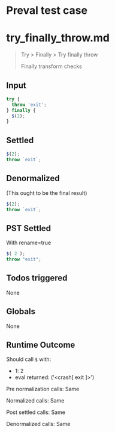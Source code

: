 # Preval test case

# try_finally_throw.md

> Try > Finally > Try finally throw
>
> Finally transform checks

## Input

`````js filename=intro
try {
  throw 'exit';
} finally {
  $(2);
}
`````


## Settled


`````js filename=intro
$(2);
throw `exit`;
`````


## Denormalized
(This ought to be the final result)

`````js filename=intro
$(2);
throw `exit`;
`````


## PST Settled
With rename=true

`````js filename=intro
$( 2 );
throw "exit";
`````


## Todos triggered


None


## Globals


None


## Runtime Outcome


Should call `$` with:
 - 1: 2
 - eval returned: ('<crash[ exit ]>')

Pre normalization calls: Same

Normalized calls: Same

Post settled calls: Same

Denormalized calls: Same
